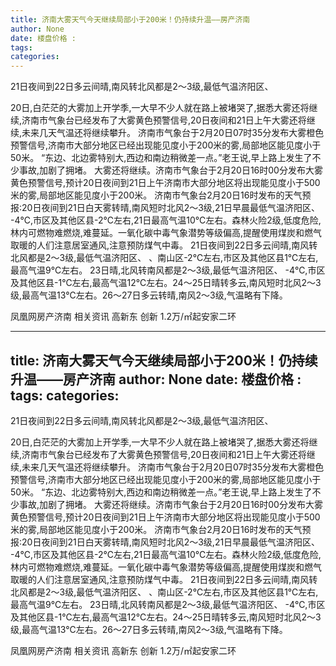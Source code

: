 ```yaml
---
title: 济南大雾天气今天继续局部小于200米！仍持续升温——房产济南
author: None
date: 楼盘价格 : 
tags: 
categories: 
---
```

21日夜间到22日多云间晴,南风转北风都是2～3级,最低气温济阳区、
<!-- more -->
20日,白茫茫的大雾加上开学季,一大早不少人就在路上被堵哭了,据悉大雾还将继续,济南市气象台已经发布了大雾黄色预警信号,20日夜间和21日上午大雾还将继续,未来几天气温还将继续攀升。
济南市气象台于2月20日07时35分发布大雾橙色预警信号,济南市大部分地区已经出现能见度小于200米的雾,局部地区能见度小于50米。
“东边、北边雾特别大,西边和南边稍微差一点。”老王说,早上路上发生了不少事故,加剧了拥堵。
大雾还将继续。济南市气象台于2月20日16时00分发布大雾黄色预警信号,预计20日夜间到21日上午济南市大部分地区将出现能见度小于500米的雾,局部地区能见度小于200米。
济南市气象台2月20日16时发布的天气预报:20日夜间到21日白天雾转晴,南风短时北风2～3级,21日早晨最低气温济阳区、
-4℃,市区及其他区县-2℃左右,21日最高气温10℃左右。森林火险2级,低度危险,林内可燃物难燃烧,难蔓延。一氧化碳中毒气象潜势等级偏高,提醒使用煤炭和燃气取暖的人们注意居室通风,注意预防煤气中毒。
21日夜间到22日多云间晴,南风转北风都是2～3级,最低气温济阳区、
、南山区-2℃左右,市区及其他区县1℃左右,最高气温9℃左右。
23日晴,北风转南风都是2～3级,最低气温济阳区、
-4℃,市区及其他区县-1℃左右,最高气温12℃左右。24～25日晴转多云,南风短时北风2～3级,最高气温13℃左右。26～27日多云转晴,南风2～3级,气温略有下降。
                        
                        
                        
                        
                                        
                    
                    
                
                    
                    
                    
                
                    
                
凤凰网房产济南
相关资讯
高新东 创新
1.2万/㎡起安家二环
	                        
	                    
	                        
	                    
---
title: 济南大雾天气今天继续局部小于200米！仍持续升温——房产济南
author: None
date: 楼盘价格 : 
tags: 
categories: 
---
21日夜间到22日多云间晴,南风转北风都是2～3级,最低气温济阳区、
<!-- more -->
20日,白茫茫的大雾加上开学季,一大早不少人就在路上被堵哭了,据悉大雾还将继续,济南市气象台已经发布了大雾黄色预警信号,20日夜间和21日上午大雾还将继续,未来几天气温还将继续攀升。
济南市气象台于2月20日07时35分发布大雾橙色预警信号,济南市大部分地区已经出现能见度小于200米的雾,局部地区能见度小于50米。
“东边、北边雾特别大,西边和南边稍微差一点。”老王说,早上路上发生了不少事故,加剧了拥堵。
大雾还将继续。济南市气象台于2月20日16时00分发布大雾黄色预警信号,预计20日夜间到21日上午济南市大部分地区将出现能见度小于500米的雾,局部地区能见度小于200米。
济南市气象台2月20日16时发布的天气预报:20日夜间到21日白天雾转晴,南风短时北风2～3级,21日早晨最低气温济阳区、
-4℃,市区及其他区县-2℃左右,21日最高气温10℃左右。森林火险2级,低度危险,林内可燃物难燃烧,难蔓延。一氧化碳中毒气象潜势等级偏高,提醒使用煤炭和燃气取暖的人们注意居室通风,注意预防煤气中毒。
21日夜间到22日多云间晴,南风转北风都是2～3级,最低气温济阳区、
、南山区-2℃左右,市区及其他区县1℃左右,最高气温9℃左右。
23日晴,北风转南风都是2～3级,最低气温济阳区、
-4℃,市区及其他区县-1℃左右,最高气温12℃左右。24～25日晴转多云,南风短时北风2～3级,最高气温13℃左右。26～27日多云转晴,南风2～3级,气温略有下降。
                        
                        
                        
                        
                                        
                    
                    
                
                    
                    
                    
                
                    
                
凤凰网房产济南
相关资讯
高新东 创新
1.2万/㎡起安家二环
	                        
	                    
	                        
	                    

